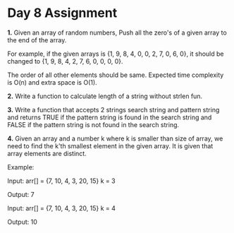 # Day 8 Assignment

**1.** Given an array of random numbers, Push all the zero's of a given array to the end of the array.

For example, if the given arrays is {1, 9, 8, 4, 0, 0, 2, 7, 0, 6, 0}, it should be changed to {1, 9, 8, 4, 2, 7, 6, 0, 0, 0, 0}. 

The order of all other elements should be same. Expected time complexity is O(n) and extra space is O(1).

**2.** Write a function to calculate length of a string without strlen fun.

**3.** Write a function that accepts 2 strings search string and pattern string and returns TRUE if the pattern string is found in the search string and FALSE if the pattern string is not found in the search string.

**4.** Given an array and a number k where k is smaller than size of array, we need to find the k'th smallest element in the given array. It is given that array elements are distinct.

Example:

Input: arr[] = {7, 10, 4, 3, 20, 15}
        k = 3

Output: 7

Input: arr[] = {7, 10, 4, 3, 20, 15}
        k = 4

Output: 10
